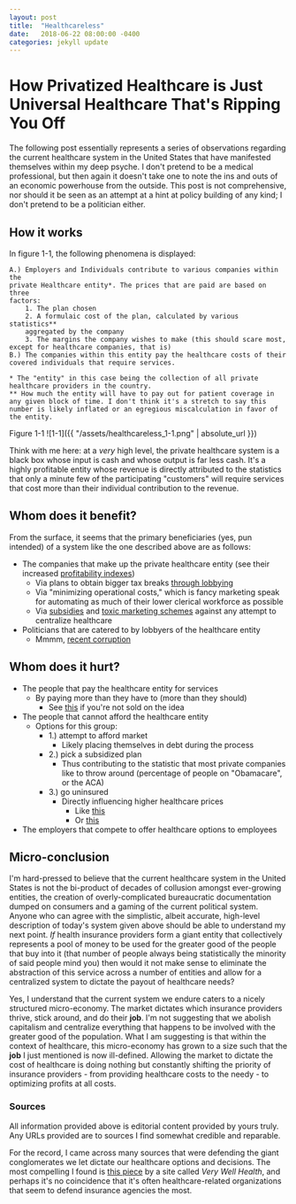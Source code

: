 ```yaml
---
layout: post
title:  "Healthcareless"
date:   2018-06-22 08:00:00 -0400
categories: jekyll update
---
```

# How Privatized Healthcare is Just Universal Healthcare That's Ripping You Off

The following post essentially represents a series of observations regarding the current healthcare system in the United States that have manifested themselves within my deep psyche. I don't pretend to be a medical professional, but then again it doesn't take one to note the ins and outs of an economic powerhouse from the outside. This post is not comprehensive, nor should it be seen as an attempt at a hint at policy building of any kind; I don't pretend to be a politician either.

## How it works

In figure 1-1, the following phenomena is displayed:

    A.) Employers and Individuals contribute to various companies within the
    private Healthcare entity*. The prices that are paid are based on three
    factors:
        1. The plan chosen
        2. A formulaic cost of the plan, calculated by various statistics**
        aggregated by the company
        3. The margins the company wishes to make (this should scare most, except for healthcare companies, that is)
    B.) The companies within this entity pay the healthcare costs of their
    covered individuals that require services.

    * The "entity" in this case being the collection of all private healthcare providers in the country.
    ** How much the entity will have to pay out for patient coverage in any given block of time. I don't think it's a stretch to say this number is likely inflated or an egregious miscalculation in favor of the entity.

Figure 1-1
![1-1]({{ "/assets/healthcareless_1-1.png" | absolute_url }})

Think with me here: at a _very_ high level, the private healthcare system is a black box whose input
is cash and whose output is far less cash. It's a highly profitable entity whose
revenue is directly attributed to the statistics that only a minute few of the
participating "customers" will require services that cost more than their
individual contribution to the revenue.

## Whom does it benefit?
From the surface, it seems that the primary beneficiaries (yes, pun intended) of a system like the one described above are as follows:
- The companies that make up the private healthcare entity (see their increased [profitability indexes](https://csimarket.com/Industry/industry_Profitability_Ratios.php?s=800))
    - Via plans to obtain bigger tax breaks [through lobbying](https://www.followthemoney.org/research/institute-reports/health-insurance-companies-give-healthy-donations-to-political-campaigns)
    - Via "minimizing operational costs," which is fancy marketing speak for automating as much of their lower clerical workforce as possible
    - Via [subsidies](https://www.bloomberg.com/news/articles/2018-05-23/it-costs-685-billion-a-year-to-subsidize-u-s-health-insurance) and [toxic marketing schemes](https://www.ama.org/publications/eNewsletters/MHSNewsletter/Pages/secrets-next-generation-health-insurance-brand-marketing-directly-consumers.aspx) against any attempt to centralize healthcare
- Politicians that are catered to by lobbyers of the healthcare entity
    - Mmmm, [recent corruption](https://psmag.com/news/health-insurance-senate-money-connections)

## Whom does it hurt?
- The people that pay the healthcare entity for services
    - By paying more than they have to (more than they should)
        - See [this](https://www.ibj.com/articles/69394-how-sky-high-deductibles-have-hurt-consumers-and-americas-health-insurance-system) if you're not sold on the idea
- The people that cannot afford the healthcare entity
    - Options for this group:
        - 1.) attempt to afford market
            - Likely placing themselves in debt during the process
        - 2.) pick a subsidized plan
            - Thus contributing to the statistic that most private companies like to throw around (percentage of people on "Obamacare", or the ACA)
        - 3.) go uninsured
            - Directly influencing higher healthcare prices
                - Like [this](https://www.healthline.com/health-news/why-you-should-care-if-your-neighbor-doesnt-have-health-insurance#1)
                - Or [this](https://insight.kellogg.northwestern.edu/article/who-bears-the-cost-of-the-uninsured-nonprofit-hospitals)
- The employers that compete to offer healthcare options to employees

## Micro-conclusion

I'm hard-pressed to believe that the current healthcare system in the United States is not the bi-product of decades of collusion amongst ever-growing entities, the creation of overly-complicated bureaucratic documentation dumped on consumers and a gaming of the current political system. Anyone who can agree with the simplistic, albeit accurate, high-level description of today's system given above should be able to understand my next point. _If_ health insurance providers form a giant entity that collectively represents a pool of money to be used for the greater good of the people that buy into it (that number of people always being statistically the minority of said people mind you) then would it not make sense to eliminate the abstraction of this service across a number of entities and allow for a centralized system to dictate the payout of healthcare needs?

Yes, I understand that the current system we endure caters to a nicely structured micro-economy. The market dictates which insurance providers thrive, stick around, and do their **job**. I'm not suggesting that we abolish capitalism and centralize everything that happens to be involved with the greater good of the population. What I am suggesting is that within the context of healthcare, this micro-economy has grown to a size such that the **job** I just mentioned is now ill-defined. Allowing the market to dictate the cost of healthcare is doing nothing but constantly shifting the priority of insurance providers - from providing healthcare costs to the needy - to optimizing profits at all costs.

### Sources
All information provided above is editorial content provided by yours truly. Any URLs provided are to sources I find somewhat credible and reparable.

For the record, I came across many sources that were defending the giant conglomerates we let dictate our healthcare options and decisions. The most compelling I found is [this piece](https://www.verywellhealth.com/health-insurance-companies-unreasonable-profits-1738941) by a site called _Very Well Health_, and perhaps it's no coincidence that it's often healthcare-related organizations that seem to defend insurance agencies the most.
